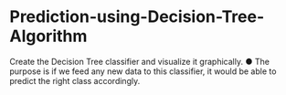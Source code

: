 # Prediction-using-Decision-Tree-Algorithm
Create the Decision Tree classifier and visualize it graphically. ● The purpose is if we feed any new data to this classifier, it would be able to predict the right class accordingly. 
